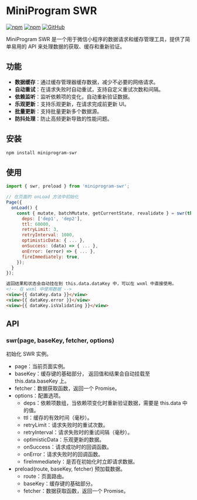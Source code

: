 # MiniProgram SWR

[![npm](https://img.shields.io/npm/v/miniprogram-swr)](https://www.npmjs.com/package/miniprogram-swr)
[![npm](https://img.shields.io/npm/dm/miniprogram-swr)](https://www.npmjs.com/package/miniprogram-swr)
[![GitHub](https://img.shields.io/github/license/erweixin/miniprogram-swr)](https://img.shields.io/github/license/erweixin/miniprogram-swr)

MiniProgram SWR 是一个用于微信小程序的数据请求和缓存管理工具，提供了简单易用的 API 来处理数据的获取、缓存和重新验证。

## 功能

- **数据缓存**：通过缓存管理器缓存数据，减少不必要的网络请求。
- **自动重试**：在请求失败时自动重试，支持自定义重试次数和间隔。
- **依赖监听**：监听依赖项的变化，自动重新验证数据。
- **乐观更新**：支持乐观更新，在请求完成前更新 UI。
- **批量更新**：支持批量更新多个数据源。
- **防抖处理**：防止高频更新导致的性能问题。

## 安装

```bash
npm install miniprogram-swr
```

## 使用

```javascript
import { swr, preload } from 'miniprogram-swr';

// 在页面的 onLoad 方法中初始化
Page({
  onLoad() {
    const { mutate, batchMutate, getCurrentState, revalidate } = swr(this, 'dataKey', fetcher, {
      deps: ['dep1', 'dep2'],
      ttl: 60000,
      retryLimit: 3,
      retryInterval: 1000,
      optimisticData: { ... },
      onSuccess: (data) => { ... },
      onError: (error) => { ... },
      fireImmediately: true,
    });
  }
});
```
```html
返回结果和状态会自动挂在到 this.data.dataKey 中，可以在 wxml 中直接使用。
<!-- 在 wxml 中使用数据 -->
<view>{{ dataKey.data }}</view>
<view>{{ dataKey.error }}</view>
<view>{{ dataKey.isValidating }}</view>
```

## API
### swr(page, baseKey, fetcher, options)
初始化 SWR 实例。

- page：当前页面实例。
- baseKey：缓存键的基础部分， 返回值和结果会自动挂载至 this.data.baseKey 上。
- fetcher：数据获取函数，返回一个 Promise。
- options：配置选项。
  * deps：依赖项数组，当依赖项变化时重新验证数据，需要是 this.data 中的值。
  * ttl：缓存的有效时间（毫秒）。
  * retryLimit：请求失败时的重试次数。
  * retryInterval：请求失败时的重试间隔（毫秒）。
  * optimisticData：乐观更新的数据。
  * onSuccess：请求成功时的回调函数。
  * onError：请求失败时的回调函数。
  * fireImmediately：是否在初始化时立即请求数据。
- preload(route, baseKey, fetcher) 预加载数据。
  * route：页面路由。
  * baseKey：缓存键的基础部分。
  * fetcher：数据获取函数，返回一个 Promise。